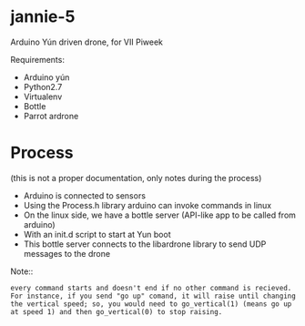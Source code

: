 jannie-5
========
Arduino Yún driven drone, for VII Piweek

Requirements:
- Arduino yún
- Python2.7
- Virtualenv
- Bottle
- Parrot ardrone


Process
=======
(this is not a proper documentation, only notes during the process)

- Arduino is connected to sensors
- Using the Process.h library arduino can invoke commands in linux
- On the linux side, we have a bottle server (API-like app to be called from arduino)
- With an init.d script to start at Yun boot
- This bottle server connects to the libardrone library to send UDP messages to the drone

Note::

    every command starts and doesn't end if no other command is recieved. For instance, if you send "go up" comand, it will raise until changing the vertical speed; so, you would need to go_vertical(1) (means go up at speed 1) and then go_vertical(0) to stop raising.
